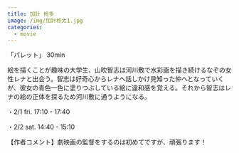 ```yaml
---
title: 加計 柊多
image: /img/加計柊太1.jpg
categories:
  - movie
---
```

「パレット」 30min

絵を描くことが趣味の大学生、山吹智志は河川敷で水彩画を描き続けるなぞの女性レナと出会う。智志は好奇心からレナへ話しかけ見知った仲へとなっていくが、彼女の青色一色に塗りつぶしている絵に違和感を覚える。それから智志はレナの絵の正体を探るため河川敷に通うようになる。

・2/1 fri.  17:10 - 17:40

・2/2 sat.  14:40 - 15:10

【作者コメント】劇映画の監督をするのは初めてですが、頑張ります！
